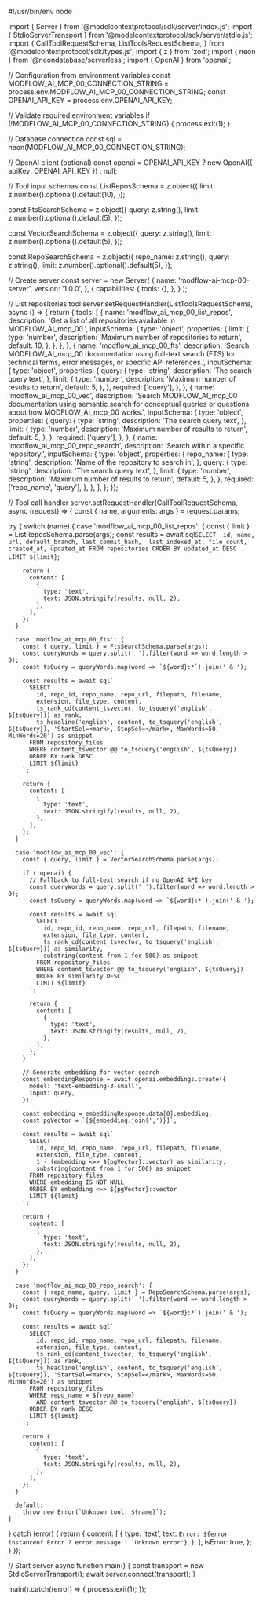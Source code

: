 #!/usr/bin/env node

import { Server } from '@modelcontextprotocol/sdk/server/index.js';
import { StdioServerTransport } from '@modelcontextprotocol/sdk/server/stdio.js';
import {
  CallToolRequestSchema,
  ListToolsRequestSchema,
} from '@modelcontextprotocol/sdk/types.js';
import { z } from 'zod';
import { neon } from '@neondatabase/serverless';
import { OpenAI } from 'openai';

// Configuration from environment variables
const MODFLOW_AI_MCP_00_CONNECTION_STRING = process.env.MODFLOW_AI_MCP_00_CONNECTION_STRING;
const OPENAI_API_KEY = process.env.OPENAI_API_KEY;

// Validate required environment variables
if (!MODFLOW_AI_MCP_00_CONNECTION_STRING) {
  process.exit(1);
}

// Database connection
const sql = neon(MODFLOW_AI_MCP_00_CONNECTION_STRING);

// OpenAI client (optional)
const openai = OPENAI_API_KEY ? new OpenAI({ apiKey: OPENAI_API_KEY }) : null;

// Tool input schemas
const ListReposSchema = z.object({
  limit: z.number().optional().default(10),
});

const FtsSearchSchema = z.object({
  query: z.string(),
  limit: z.number().optional().default(5),
});

const VectorSearchSchema = z.object({
  query: z.string(),
  limit: z.number().optional().default(5),
});

const RepoSearchSchema = z.object({
  repo_name: z.string(),
  query: z.string(),
  limit: z.number().optional().default(5),
});

// Create server
const server = new Server(
  {
    name: 'modflow-ai-mcp-00-server',
    version: '1.0.0',
  },
  {
    capabilities: {
      tools: {},
    },
  }
);

// List repositories tool
server.setRequestHandler(ListToolsRequestSchema, async () => {
  return {
    tools: [
      {
        name: 'modflow_ai_mcp_00_list_repos',
        description: 'Get a list of all repositories available in MODFLOW_AI_mcp_00.',
        inputSchema: {
          type: 'object',
          properties: {
            limit: {
              type: 'number',
              description: 'Maximum number of repositories to return',
              default: 10,
            },
          },
        },
      },
      {
        name: 'modflow_ai_mcp_00_fts',
        description: 'Search MODFLOW_AI_mcp_00 documentation using full-text search (FTS) for technical terms, error messages, or specific API references.',
        inputSchema: {
          type: 'object',
          properties: {
            query: {
              type: 'string',
              description: 'The search query text',
            },
            limit: {
              type: 'number',
              description: 'Maximum number of results to return',
              default: 5,
            },
          },
          required: ['query'],
        },
      },
      {
        name: 'modflow_ai_mcp_00_vec',
        description: 'Search MODFLOW_AI_mcp_00 documentation using semantic search for conceptual queries or questions about how MODFLOW_AI_mcp_00 works.',
        inputSchema: {
          type: 'object',
          properties: {
            query: {
              type: 'string',
              description: 'The search query text',
            },
            limit: {
              type: 'number',
              description: 'Maximum number of results to return',
              default: 5,
            },
          },
          required: ['query'],
        },
      },
      {
        name: 'modflow_ai_mcp_00_repo_search',
        description: 'Search within a specific repository.',
        inputSchema: {
          type: 'object',
          properties: {
            repo_name: {
              type: 'string',
              description: 'Name of the repository to search in',
            },
            query: {
              type: 'string',
              description: 'The search query text',
            },
            limit: {
              type: 'number',
              description: 'Maximum number of results to return',
              default: 5,
            },
          },
          required: ['repo_name', 'query'],
        },
      },
    ],
  };
});

// Tool call handler
server.setRequestHandler(CallToolRequestSchema, async (request) => {
  const { name, arguments: args } = request.params;

  try {
    switch (name) {
      case 'modflow_ai_mcp_00_list_repos': {
        const { limit } = ListReposSchema.parse(args);
        const results = await sql`
          SELECT 
            id, name, url, default_branch, last_commit_hash, 
            last_indexed_at, file_count, created_at, updated_at
          FROM repositories
          ORDER BY updated_at DESC
          LIMIT ${limit}
        `;
        
        return {
          content: [
            {
              type: 'text',
              text: JSON.stringify(results, null, 2),
            },
          ],
        };
      }

      case 'modflow_ai_mcp_00_fts': {
        const { query, limit } = FtsSearchSchema.parse(args);
        const queryWords = query.split(' ').filter(word => word.length > 0);
        const tsQuery = queryWords.map(word => `${word}:*`).join(' & ');
        
        const results = await sql`
          SELECT 
            id, repo_id, repo_name, repo_url, filepath, filename, 
            extension, file_type, content,
            ts_rank_cd(content_tsvector, to_tsquery('english', ${tsQuery})) as rank,
            ts_headline('english', content, to_tsquery('english', ${tsQuery}), 'StartSel=<mark>, StopSel=</mark>, MaxWords=50, MinWords=20') as snippet
          FROM repository_files
          WHERE content_tsvector @@ to_tsquery('english', ${tsQuery})
          ORDER BY rank DESC
          LIMIT ${limit}
        `;
        
        return {
          content: [
            {
              type: 'text',
              text: JSON.stringify(results, null, 2),
            },
          ],
        };
      }

      case 'modflow_ai_mcp_00_vec': {
        const { query, limit } = VectorSearchSchema.parse(args);
        
        if (!openai) {
          // Fallback to full-text search if no OpenAI API key
          const queryWords = query.split(' ').filter(word => word.length > 0);
          const tsQuery = queryWords.map(word => `${word}:*`).join(' & ');
          
          const results = await sql`
            SELECT 
              id, repo_id, repo_name, repo_url, filepath, filename, 
              extension, file_type, content,
              ts_rank_cd(content_tsvector, to_tsquery('english', ${tsQuery})) as similarity,
              substring(content from 1 for 500) as snippet
            FROM repository_files
            WHERE content_tsvector @@ to_tsquery('english', ${tsQuery})
            ORDER BY similarity DESC
            LIMIT ${limit}
          `;
          
          return {
            content: [
              {
                type: 'text',
                text: JSON.stringify(results, null, 2),
              },
            ],
          };
        }
        
        // Generate embedding for vector search
        const embeddingResponse = await openai.embeddings.create({
          model: 'text-embedding-3-small',
          input: query,
        });
        
        const embedding = embeddingResponse.data[0].embedding;
        const pgVector = `[${embedding.join(',')}]`;
        
        const results = await sql`
          SELECT 
            id, repo_id, repo_name, repo_url, filepath, filename, 
            extension, file_type, content,
            1 - (embedding <=> ${pgVector}::vector) as similarity,
            substring(content from 1 for 500) as snippet
          FROM repository_files
          WHERE embedding IS NOT NULL
          ORDER BY embedding <=> ${pgVector}::vector
          LIMIT ${limit}
        `;
        
        return {
          content: [
            {
              type: 'text',
              text: JSON.stringify(results, null, 2),
            },
          ],
        };
      }

      case 'modflow_ai_mcp_00_repo_search': {
        const { repo_name, query, limit } = RepoSearchSchema.parse(args);
        const queryWords = query.split(' ').filter(word => word.length > 0);
        const tsQuery = queryWords.map(word => `${word}:*`).join(' & ');
        
        const results = await sql`
          SELECT 
            id, repo_id, repo_name, repo_url, filepath, filename, 
            extension, file_type, content,
            ts_rank_cd(content_tsvector, to_tsquery('english', ${tsQuery})) as rank,
            ts_headline('english', content, to_tsquery('english', ${tsQuery}), 'StartSel=<mark>, StopSel=</mark>, MaxWords=50, MinWords=20') as snippet
          FROM repository_files
          WHERE repo_name = ${repo_name}
            AND content_tsvector @@ to_tsquery('english', ${tsQuery})
          ORDER BY rank DESC
          LIMIT ${limit}
        `;
        
        return {
          content: [
            {
              type: 'text',
              text: JSON.stringify(results, null, 2),
            },
          ],
        };
      }

      default:
        throw new Error(`Unknown tool: ${name}`);
    }
  } catch (error) {
    return {
      content: [
        {
          type: 'text',
          text: `Error: ${error instanceof Error ? error.message : 'Unknown error'}`,
        },
      ],
      isError: true,
    };
  }
});

// Start server
async function main() {
  const transport = new StdioServerTransport();
  await server.connect(transport);
}

main().catch((error) => {
  process.exit(1);
});

